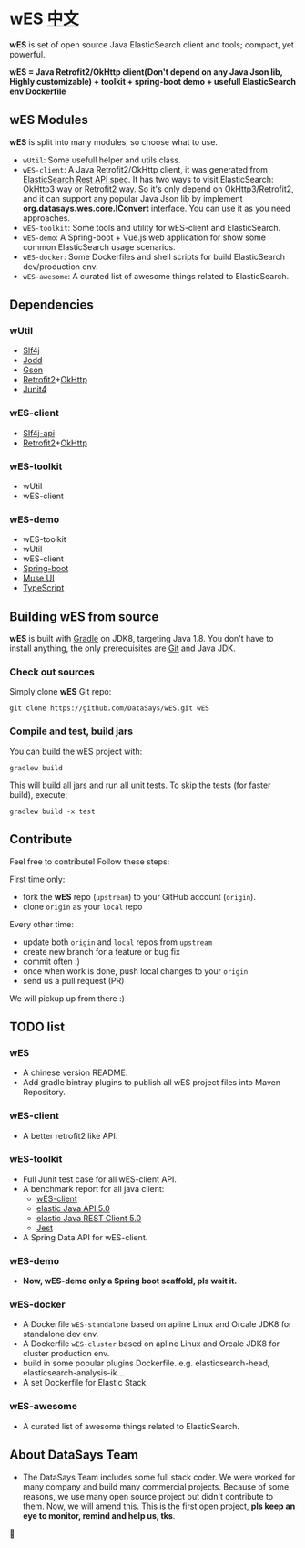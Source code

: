 wES [中文](https://github.com/DataSays/wES/blob/master/README_zh.md)
====

**wES** is set of open source Java ElasticSearch client and tools; compact, yet powerful.

**wES = Java Retrofit2/OkHttp client(Don't depend on any Java Json lib, Highly customizable) + toolkit + spring-boot demo + usefull ElasticSearch env Dockerfile**

## wES Modules

**wES** is split into many modules, so choose what to use.
+ `wUtil`: Some usefull helper and utils class.
+ `wES-client`: A Java Retrofit2/OkHttp client, it was generated from [ElasticSearch Rest API spec](https://github.com/elastic/elasticsearch/tree/master/rest-api-spec). It has two ways to visit ElasticSearch: OkHttp3 way or Retrofit2 way. So it's only depend on OkHttp3/Retrofit2, and it can support any popular Java Json lib by implement **org.datasays.wes.core.IConvert** interface. You can use it as you need approaches.
+ `wES-toolkit`: Some tools and utility for wES-client and ElasticSearch.
+ `wES-demo`: A Spring-boot + Vue.js web application for show some common ElasticSearch usage scenarios.
+ `wES-docker`: Some Dockerfiles and shell scripts for build ElasticSearch dev/production env.
+ `wES-awesome`: A curated list of awesome things related to ElasticSearch.

## Dependencies
### wUtil
+ [Slf4j](http://www.slf4j.org)
+ [Jodd](http://jodd.org/)
+ [Gson](https://github.com/google/gson)
+ [Retrofit2](https://github.com/square/retrofit)+[OkHttp](https://github.com/square/okhttp)
+ [Junit4](http://junit.org/)


### wES-client
+ [Slf4j-api](http://www.slf4j.org)
+ [Retrofit2](https://github.com/square/retrofit)+[OkHttp](https://github.com/square/okhttp)

### wES-toolkit
+ wUtil
+ wES-client

### wES-demo
+ wES-toolkit
+ wUtil
+ wES-client
+ [Spring-boot](http://projects.spring.io/spring-boot/)
+ [Muse UI](https://github.com/museui/muse-ui)
+ [TypeScript](http://www.typescriptlang.org/)

## Building wES from source

**wES** is built with [Gradle](http://gradle.org/) on JDK8, targeting Java 1.8. You don't have to install anything, the only prerequisites are [Git](http://help.github.com/set-up-git-redirect) and Java JDK.

### Check out sources

Simply clone **wES** Git repo:

    git clone https://github.com/DataSays/wES.git wES

### Compile and test, build jars

You can build the wES project with:

    gradlew build

This will build all jars and run all unit tests.
To skip the tests (for faster build), execute:

    gradlew build -x test

## Contribute

Feel free to contribute! Follow these steps:

First time only:

+ fork the **wES** repo (`upstream`) to your GitHub account (`origin`).
+ clone `origin` as your `local` repo

Every other time:

+ update both `origin` and `local` repos from `upstream`
+ create new branch for a feature or bug fix
+ commit often :)
+ once when work is done, push local changes to your `origin`
+ send us a pull request (PR)

We will pickup up from there :)

## TODO list
### wES
+ A chinese version README.
+ Add gradle bintray plugins to publish all wES project files into Maven Repository.

### wES-client
+ A better retrofit2 like API.

### wES-toolkit
+ Full Junit test case for all wES-client API.
+ A benchmark report for all java client:
    - [wES-client](https://github.com/DataSays/wES)
    - [elastic Java API 5.0](https://www.elastic.co/guide/en/elasticsearch/client/java-api/current/index.html)
    - [elastic Java REST Client 5.0](https://www.elastic.co/guide/en/elasticsearch/client/java-rest/current/index.html)
    - [Jest](https://github.com/searchbox-io/Jest) 
+ A Spring Data API for wES-client.

### wES-demo
+ **Now, wES-demo only a Spring boot scaffold, pls wait it.**

### wES-docker
+ A Dockerfile `wES-standalone` based on apline Linux and Orcale JDK8 for standalone dev env.
+ A Dockerfile `wES-cluster` based on apline Linux and Orcale JDK8 for cluster production env.
+ build in some popular plugins Dockerfile. e.g. elasticsearch-head, elasticsearch-analysis-ik...
+ A set Dockerfile for Elastic Stack.

### wES-awesome
+ A curated list of awesome things related to ElasticSearch.

## About DataSays Team
+ The DataSays Team includes some full stack coder. We were worked for many company and build many commercial projects. Because of some reasons, we use many open source project but didn't contribute to them. Now, we will amend this. This is the first open project, **pls keep an eye to monitor, remind and help us, tks**.


:rocket: